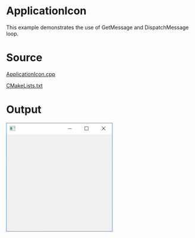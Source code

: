 ﻿# ApplicationIcon

This example demonstrates the use of GetMessage and DispatchMessage loop.

# Source

[ApplicationIcon.cpp](./ApplicationIcon.cpp)

[CMakeLists.txt](./CMakeLists.txt)

# Output

![GitHub Logo](../../docs/Pictures/ApplicationIcon.png)

